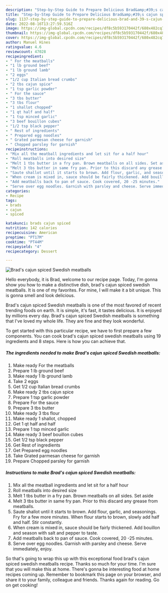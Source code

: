 ```yaml
---
description: "Step-by-Step Guide to Prepare Delicious Brad&amp;#39;s cajun spiced Swedish meatballs"
title: "Step-by-Step Guide to Prepare Delicious Brad&amp;#39;s cajun spiced Swedish meatballs"
slug: 1137-step-by-step-guide-to-prepare-delicious-brad-and-39-s-cajun-spiced-swedish-meatballs
date: 2022-08-16T13:27:59.516Z
image: https://img-global.cpcdn.com/recipes/df8c5b593170442f/680x482cq70/brads-cajun-spiced-swedish-meatballs-recipe-main-photo.jpg
thumbnail: https://img-global.cpcdn.com/recipes/df8c5b593170442f/680x482cq70/brads-cajun-spiced-swedish-meatballs-recipe-main-photo.jpg
cover: https://img-global.cpcdn.com/recipes/df8c5b593170442f/680x482cq70/brads-cajun-spiced-swedish-meatballs-recipe-main-photo.jpg
author: Manuel Hines
ratingvalue: 4.6
reviewcount: 47028
recipeingredient:
- " For the meatballs"
- "1 lb ground beef"
- "1 lb ground lamb"
- "2 eggs"
- "1/2 cup Italian bread crumbs"
- "2 tbs cajun spice"
- "1 tsp garlic powder"
- " For the sauce"
- "3 tbs butter"
- "3 tbs flour"
- "1 shallot chopped"
- "1 qt half and half"
- "1 tsp minced garlic"
- "3 beef bouillon cubes"
- "1/2 tsp black pepper"
- " Rest of ingredients"
- " Prepared egg noodles"
- " Grated parmesan cheese for garnish"
- " Chopped parsley for garnish"
recipeinstructions:
- "Mix all the meatball ingredients and let sit for a half hour"
- "Roll meatballs into desired size"
- "Melt 1 tbs butter in a fry pan. Brown meatballs on all sides. Set aside"
- "Melt 3 tbs butter in same fry pan. Prior to this discard any grease from meatballs."
- "Saute shallot until it starts to brown. Add flour, garlic, and seasonings. Fry for a few more minutes. When flour starts to brown, slowly add half and half. Stir constantly."
- "When cream is mixed in, sauce should be fairly thickened. Add bouillon and season with salt and pepper to taste."
- "Add meatballs back to pan of sauce. Cook covered, 20 -25 minutes."
- "Serve over egg noodles. Garnish with parsley and cheese. Serve immediately, enjoy."
categories:
- Recipe
tags:
- brads
- cajun
- spiced

katakunci: brads cajun spiced 
nutrition: 142 calories
recipecuisine: American
preptime: "PT17M"
cooktime: "PT44M"
recipeyield: "4"
recipecategory: Dessert

---
```



![Brad&#39;s cajun spiced Swedish meatballs](https://img-global.cpcdn.com/recipes/df8c5b593170442f/680x482cq70/brads-cajun-spiced-swedish-meatballs-recipe-main-photo.jpg)

Hello everybody, it is Brad, welcome to our recipe page. Today, I'm gonna show you how to make a distinctive dish, brad&#39;s cajun spiced swedish meatballs. It is one of my favorites. For mine, I will make it a bit unique. This is gonna smell and look delicious.

Brad&#39;s cajun spiced Swedish meatballs is one of the most favored of recent trending foods on earth. It is simple, it's fast, it tastes delicious. It is enjoyed by millions every day. Brad&#39;s cajun spiced Swedish meatballs is something that I've loved my whole life. They are fine and they look wonderful.




To get started with this particular recipe, we have to first prepare a few components. You can cook brad&#39;s cajun spiced swedish meatballs using 19 ingredients and 8 steps. Here is how you can achieve that.

<!--inarticleads1-->

##### The ingredients needed to make Brad&#39;s cajun spiced Swedish meatballs:

1. Make ready  For the meatballs
1. Prepare 1 lb ground beef
1. Make ready 1 lb ground lamb
1. Take 2 eggs
1. Get 1/2 cup Italian bread crumbs
1. Make ready 2 tbs cajun spice
1. Prepare 1 tsp garlic powder
1. Prepare  For the sauce
1. Prepare 3 tbs butter
1. Make ready 3 tbs flour
1. Make ready 1 shallot, chopped
1. Get 1 qt half and half
1. Prepare 1 tsp minced garlic
1. Make ready 3 beef bouillon cubes
1. Get 1/2 tsp black pepper
1. Get  Rest of ingredients
1. Get  Prepared egg noodles
1. Take  Grated parmesan cheese for garnish
1. Prepare  Chopped parsley for garnish




<!--inarticleads2-->

##### Instructions to make Brad&#39;s cajun spiced Swedish meatballs:

1. Mix all the meatball ingredients and let sit for a half hour
1. Roll meatballs into desired size
1. Melt 1 tbs butter in a fry pan. Brown meatballs on all sides. Set aside
1. Melt 3 tbs butter in same fry pan. Prior to this discard any grease from meatballs.
1. Saute shallot until it starts to brown. Add flour, garlic, and seasonings. Fry for a few more minutes. When flour starts to brown, slowly add half and half. Stir constantly.
1. When cream is mixed in, sauce should be fairly thickened. Add bouillon and season with salt and pepper to taste.
1. Add meatballs back to pan of sauce. Cook covered, 20 -25 minutes.
1. Serve over egg noodles. Garnish with parsley and cheese. Serve immediately, enjoy.




So that's going to wrap this up with this exceptional food brad&#39;s cajun spiced swedish meatballs recipe. Thanks so much for your time. I'm sure that you will make this at home. There's gonna be interesting food at home recipes coming up. Remember to bookmark this page on your browser, and share it to your family, colleague and friends. Thanks again for reading. Go on get cooking!
